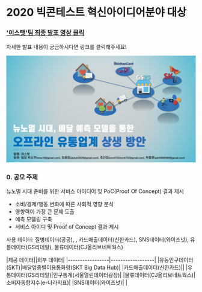 # 2020 빅콘테스트 혁신아이디어분야 대상

### ['이스탯'팀 최종 발표 영상 클릭][presentation-link]  

자세한 발표 내용이 궁금하시다면 링크를 클릭해주세요!

![image-1](./Image/1.jpg)

### 0. 공모 주제

뉴노멀 시대 준비를 위한 서비스 아이디어 및 PoC(Proof Of Concept) 결과 제시

* 소비/경제/행동 변화에 따른 사회적 영향 분석 
* 영향력이 가장 큰 문제 도출
* 예측 모델링 구축
* 서비스 아이디 및 Proof of Concept 결과 제시

사용 데이터: 질병데이터(공공), , 카드매출데이터(신한카드), SNS데이터(와이즈넛), 유통데이터(GS리테일), 물류데이터(CJ올리브네트웍스)

|제공 데이터||외부 데이터|
|-----------------|------------------|
|유동인구데이터(SKT)|배달업종별이용통화량(SKT Big Data Hub)|
|카드매출데이터(신한카드)||
|유통데이터(GS리테일)|인구통계(서울열린데이터광장)|
|물류데이터(CJ올리브네트웍스)|소비자동향지수(e-나라지표)|
|SNS데이터(와이즈넛)| |




[presentation-link]: https://youtu.be/32Y5Vtngc-Y?t=5131
